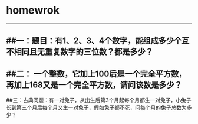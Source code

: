 # homewrok
---
##一：题目：有1、2、3、4个数字，能组成多少个互不相同且无重复数字的三位数？都是多少？
---
##二： 一个整数，它加上100后是一个完全平方数，再加上168又是一个完全平方数，请问该数是多少？
---
##三：古典问题：有一对兔子，从出生后第3个月起每个月都生一对兔子，小兔子长到第三个月后每个月又生一对兔子，假如兔子都不死，问每个月的兔子总数为多少？
